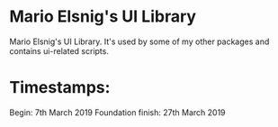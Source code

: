 # Mario Elsnig's UI Library

Mario Elsnig's UI Library. It's used by some of my other packages and contains ui-related scripts.

# Timestamps:
Begin: 7th March 2019
Foundation finish: 27th March 2019
